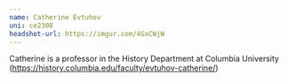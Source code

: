 ```yaml
---
name: Catherine Evtuhov
uni: ce2308
headshot-url: https://imgur.com/4GxCWjW
---
```



Catherine is a professor in the History Department at Columbia University (https://history.columbia.edu/faculty/evtuhov-catherine/)